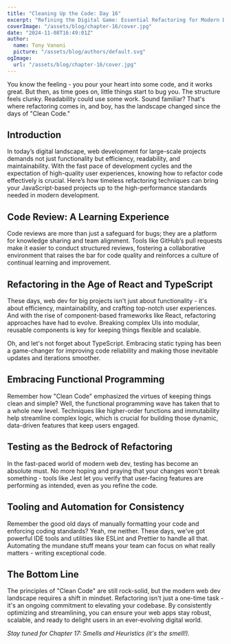```yaml
---
title: "Cleaning Up the Code: Day 16"
excerpt: "Refining the Digital Game: Essential Refactoring for Modern Development"
coverImage: "/assets/blog/chapter-16/cover.jpg"
date: "2024-11-08T16:49:01Z"
author:
  name: Tony Vanoni
  picture: "/assets/blog/authors/default.svg"
ogImage:
  url: "/assets/blog/chapter-16/cover.jpg"
---
```


You know the feeling - you pour your heart into some code, and it works great. But then, as time goes on, little things start to bug you. The structure feels clunky. Readability could use some work. Sound familiar? That's where refactoring comes in, and boy, has the landscape changed since the days of "Clean Code."

## Introduction

In today’s digital landscape, web development for large-scale projects demands not just functionality but efficiency, readability, and maintainability. With the fast pace of development cycles and the expectation of high-quality user experiences, knowing how to refactor code effectively is crucial. Here’s how timeless refactoring techniques can bring your JavaScript-based projects up to the high-performance standards needed in modern development.

## Code Review: A Learning Experience

Code reviews are more than just a safeguard for bugs; they are a platform for knowledge sharing and team alignment. Tools like GitHub’s pull requests make it easier to conduct structured reviews, fostering a collaborative environment that raises the bar for code quality and reinforces a culture of continual learning and improvement.

## Refactoring in the Age of React and TypeScript

These days, web dev for big projects isn't just about functionality - it's about efficiency, maintainability, and crafting top-notch user experiences. And with the rise of component-based frameworks like React, refactoring approaches have had to evolve. Breaking complex UIs into modular, reusable components is key for keeping things flexible and scalable.

Oh, and let's not forget about TypeScript. Embracing static typing has been a game-changer for improving code reliability and making those inevitable updates and iterations smoother.

## Embracing Functional Programming

Remember how "Clean Code" emphasized the virtues of keeping things clean and simple? Well, the functional programming wave has taken that to a whole new level. Techniques like higher-order functions and immutability help streamline complex logic, which is crucial for building those dynamic, data-driven features that keep users engaged.

## Testing as the Bedrock of Refactoring

In the fast-paced world of modern web dev, testing has become an absolute must. No more hoping and praying that your changes won't break something - tools like Jest let you verify that user-facing features are performing as intended, even as you refine the code.

## Tooling and Automation for Consistency

Remember the good old days of manually formatting your code and enforcing coding standards? Yeah, me neither. These days, we've got powerful IDE tools and utilities like ESLint and Prettier to handle all that. Automating the mundane stuff means your team can focus on what really matters - writing exceptional code.

## The Bottom Line

The principles of "Clean Code" are still rock-solid, but the modern web dev landscape requires a shift in mindset. Refactoring isn't just a one-time task - it's an ongoing commitment to elevating your codebase. By consistently optimizing and streamlining, you can ensure your web apps stay robust, scalable, and ready to delight users in an ever-evolving digital world.

_Stay tuned for Chapter 17: Smells and Heuristics (it's the smell!)._
